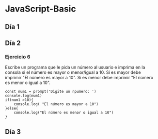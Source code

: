 # JavaScript-Basic

## Día 1

## Día 2
### Ejercicio 6

Escribe un programa que le pida un número al usuario e imprima en la consola si el número es mayor o menor/igual a 10.
Si es mayor debe imprimir "El número es mayor a 10".
Si es menor debe imprimir "El número es menor o igual a 10".
```
const num1 = prompt('Digite un npumero: ')
console.log(num1)
if(num1 >10){
    console.log( "El número es mayor a 10")
}else{
    console.log("El número es menor o igual a 10")
}
```
## Día 3

